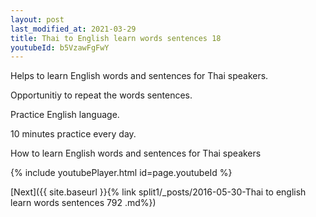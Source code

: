 ```yaml
---
layout: post
last_modified_at: 2021-03-29
title: Thai to English learn words sentences 18 
youtubeId: b5VzawFgFwY
---
```

 
 
Helps to learn English words and sentences for Thai speakers.

Opportunitiy to repeat the words sentences. 

Practice English language. 
 
10 minutes practice every day. 
 
How to learn English words and sentences for Thai speakers 
 
{% include youtubePlayer.html id=page.youtubeId %}
 
 
[Next]({{ site.baseurl }}{% link  split1/_posts/2016-05-30-Thai to english learn words sentences 792 .md%})
 
